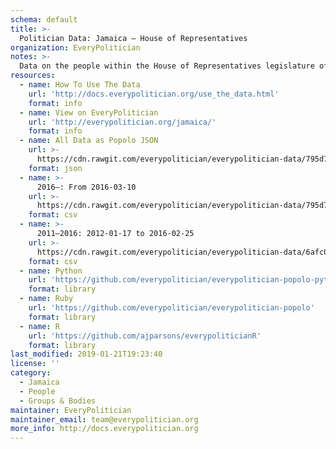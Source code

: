 ```yaml
---
schema: default
title: >-
  Politician Data: Jamaica — House of Representatives
organization: EveryPolitician
notes: >-
  Data on the people within the House of Representatives legislature of Jamaica.
resources:
  - name: How To Use The Data
    url: 'http://docs.everypolitician.org/use_the_data.html'
    format: info
  - name: View on EveryPolitician
    url: 'http://everypolitician.org/jamaica/'
    format: info
  - name: All Data as Popolo JSON
    url: >-
      https://cdn.rawgit.com/everypolitician/everypolitician-data/795d77f0cd2174fb0be9fee2428e89293dd480cb/data/Jamaica/House_of_Representatives/ep-popolo-v1.0.json
    format: json
  - name: >-
      2016–: From 2016-03-10
    url: >-
      https://cdn.rawgit.com/everypolitician/everypolitician-data/795d77f0cd2174fb0be9fee2428e89293dd480cb/data/Jamaica/House_of_Representatives/term-2016.csv
    format: csv
  - name: >-
      2011–2016: 2012-01-17 to 2016-02-25
    url: >-
      https://cdn.rawgit.com/everypolitician/everypolitician-data/6afc080d1a3534565ce9566d890b22141976de59/data/Jamaica/House_of_Representatives/term-2011.csv
    format: csv
  - name: Python
    url: 'https://github.com/everypolitician/everypolitician-popolo-python'
    format: library
  - name: Ruby
    url: 'https://github.com/everypolitician/everypolitician-popolo'
    format: library
  - name: R
    url: 'https://github.com/ajparsons/everypoliticianR'
    format: library
last_modified: 2019-01-21T19:23:40
license: ''
category:
  - Jamaica
  - People
  - Groups & Bodies
maintainer: EveryPolitician
maintainer_email: team@everypolitician.org
more_info: http://docs.everypolitician.org
---
```

